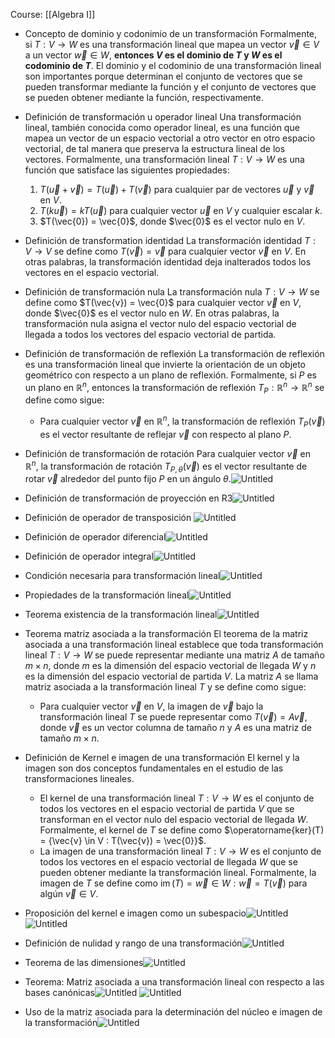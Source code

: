Course: [[Algebra I]]


- Concepto de dominio y codonimio de un transformación
    Formalmente, si $T: V \rightarrow W$ es una transformación lineal que mapea un vector $\vec{v} \in V$ a un vector $\vec{w} \in W$, **entonces $V$ es el dominio de $T$ y $W$ es el codominio de $T$**. El dominio y el codominio de una transformación lineal son importantes porque determinan el conjunto de vectores que se pueden transformar mediante la función y el conjunto de vectores que se pueden obtener mediante la función, respectivamente.


- Definición de transformación u operador lineal
    Una transformación lineal, también conocida como operador lineal, es una función que mapea un vector de un espacio vectorial a otro vector en otro espacio vectorial, de tal manera que preserva la estructura lineal de los vectores. Formalmente, una transformación lineal $T: V \rightarrow W$ es una función que satisface las siguientes propiedades:
	1. $T(\vec{u} + \vec{v}) = T(\vec{u}) + T(\vec{v})$ para cualquier par de vectores $\vec{u}$ y $\vec{v}$ en $V$.
	2. $T(k\vec{u}) = kT(\vec{u})$ para cualquier vector $\vec{u}$ en $V$ y cualquier escalar $k$.
	3. $T(\vec{0}) = \vec{0}$, donde $\vec{0}$ es el vector nulo en $V$.
    
- Definición de transformation identidad
    La transformación identidad $T: V \rightarrow V$ se define como $T(\vec{v}) = \vec{v}$ para cualquier vector $\vec{v}$ en $V$. En otras palabras, la transformación identidad deja inalterados todos los vectores en el espacio vectorial.
    
- Definición de transformación nula
    La transformación nula $T: V \rightarrow W$ se define como $T(\vec{v}) = \vec{0}$ para cualquier vector $\vec{v}$ en $V$, donde $\vec{0}$ es el vector nulo en $W$. En otras palabras, la transformación nula asigna el vector nulo del espacio vectorial de llegada a todos los vectores del espacio vectorial de partida.

- Definición de transformación de reflexión
    La transformación de reflexión es una transformación lineal que invierte la orientación de un objeto geométrico con respecto a un plano de reflexión. Formalmente, si $P$ es un plano en $\mathbb{R}^n$, entonces la transformación de reflexión $T_P: \mathbb{R}^n \rightarrow \mathbb{R}^n$ se define como sigue:
	- Para cualquier vector $\vec{v}$ en $\mathbb{R}^n$, la transformación de reflexión $T_P(\vec{v})$ es el vector resultante de reflejar $\vec{v}$ con respecto al plano $P$.

- Definición de transformación de rotación
    Para cualquier vector $\vec{v}$ en $\mathbb{R}^n$, la transformación de rotación $T_{P,\theta}(\vec{v})$ es el vector resultante de rotar $\vec{v}$ alrededor del punto fijo $P$ en un ángulo $\theta$.![Untitled](_private/Images/Transformaciones%20lineales/Untitled%206.png)

- Definición de transformación de proyección en R3![Untitled](_private/Images/Transformaciones%20lineales/Untitled%207.png)

- Definición de operador de transposición    ![Untitled](_private/Images/Transformaciones%20lineales/Untitled%208.png)

- Definición de operador diferencial![Untitled](_private/Images/Transformaciones%20lineales/Untitled%209.png)

- Definición de operador integral![Untitled](_private/Images/Transformaciones%20lineales/Untitled%2010.png)

- Condición necesaria para transformación lineal![Untitled](_private/Images/Transformaciones%20lineales/Untitled%2011.png)

- Propiedades de la transformación lineal![Untitled](_private/Images/Transformaciones%20lineales/Untitled%2012.png)

- Teorema existencia de la transformación lineal![Untitled](_private/Images/Transformaciones%20lineales/Untitled%2013.png)

- Teorema matriz asociada a la transformación
    El teorema de la matriz asociada a una transformación lineal establece que toda transformación lineal $T: V \rightarrow W$ se puede representar mediante una matriz $A$ de tamaño $m \times n$, donde $m$ es la dimensión del espacio vectorial de llegada $W$ y $n$ es la dimensión del espacio vectorial de partida $V$. La matriz $A$ se llama matriz asociada a la transformación lineal $T$ y se define como sigue:
	- Para cualquier vector $\vec{v}$ en $V$, la imagen de $\vec{v}$ bajo la transformación lineal $T$ se puede representar como $T(\vec{v}) = A\vec{v}$, donde $\vec{v}$ es un vector columna de tamaño $n$ y $A$ es una matriz de tamaño $m \times n$.

- Definición de Kernel e imagen de una transformación
    El kernel y la imagen son dos conceptos fundamentales en el estudio de las transformaciones lineales.
	- El kernel de una transformación lineal $T: V \rightarrow W$ es el conjunto de todos los vectores en el espacio vectorial de partida $V$ que se transforman en el vector nulo del espacio vectorial de llegada $W$. Formalmente, el kernel de $T$ se define como $\operatorname{ker}(T) = {\vec{v} \in V : T(\vec{v}) = \vec{0}}$.
	- La imagen de una transformación lineal $T: V \rightarrow W$ es el conjunto de todos los vectores en el espacio vectorial de llegada $W$ que se pueden obtener mediante la transformación lineal. Formalmente, la imagen de $T$ se define como $\operatorname{im}(T) = {\vec{w} \in W : \vec{w} = T(\vec{v}) \text{ para algún } \vec{v} \in V}$.
   
- Proposición del kernel e imagen como un subespacio![Untitled](_private/Images/Transformaciones%20lineales/Untitled%2016.png)![Untitled](_private/Images/Transformaciones%20lineales/Untitled%2017.png)

- Definición de nulidad y rango de una transformación![Untitled](_private/Images/Transformaciones%20lineales/Untitled%2018.png)

- Teorema de las dimensiones![Untitled](_private/Images/Transformaciones%20lineales/Untitled%2019.png)

- Teorema: Matriz asociada a una transformación lineal con respecto a las bases canónicas![Untitled](_private/Images/Transformaciones%20lineales/Untitled%2020.png)  ![Untitled](_private/Images/Transformaciones%20lineales/Untitled%2021.png)

- Uso de la matriz asociada para la determinación del núcleo e imagen de la transformación![Untitled](_private/Images/Transformaciones%20lineales/Untitled%2022.png)